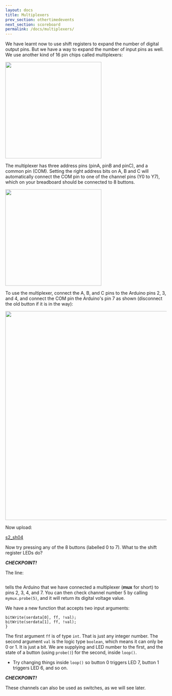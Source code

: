 ```yaml
---
layout: docs
title: Multiplexers
prev_section: othertimedevents
next_section: scoreboard
permalink: /docs/multiplexers/
---
```



We have learnt now to use shift registers to expand the number of
digital output pins. But we have a way to expand the number of input
pins as well. We use another kind of 16 pin chips called multiplexers:

<img src="http://pinout-circuits-images.dz863.com/6/SN74LV4051A-Q1.jpg" style="width: 300px"/>


The multiplexer has three address pins (pinA, pinB and pinC), and a
common pin (COM). Setting the right address bits on A, B and C will
automatically connect the COM pin to one of the channel pins (Y0 to Y7),
which on your breadboard should be connected to 8 buttons.

<img src="{{ site.baseurl }}/img/c-buttons-mux.png" style="width: 300px"/>

To use the multiplexer, connect the A, B, and C pins to the Arduino
pins 2, 3, and 4, and connect the COM pin the Arduino's pin 7 as
shown (disconnect the old button if it is in the way):

<img src="{{ site.baseurl }}/img/c-mux-connect.png" style="width: 650px"/>


Now upload:

<a href="{{ site.baseurl }}/sketches/s2_sh04.txt">s2_sh04</a>


Now try pressing any of the 8 buttons (labelled 0 to 7). What to the
shift register LEDs do?

**_CHECKPOINT!_**


The line:

```Pb_muxin mymux(2, 3, 4, 7); // (pinA, pinB, pinC, COMpin)
```

tells the Arduino that we have connected a multiplexer (**mux** for short)
to pins 2, 3, 4, and 7. You can then check channel number 5 by calling
```mymux.probe(5)```, and it will return its digital voltage value.

We have a new function that accepts two input arguments:

```void changeserdata(int ff, boolean val) {
bitWrite(serdata[0], ff, !val); 
bitWrite(serdata[1], ff, !val);
}
```

The first argument ```ff``` is of type ```int```. That is just any
integer number. The second argument ```val``` is the logic type
```boolean```, which means it can only be 0 or 1. It is just a bit. We
are supplying and LED number to the first, and the state of a button
(using ```probe()```) for the second, inside ```loop()```.

- Try changing things inside ```loop()``` so button 0 triggers LED 7, button 1 triggers LED 6, and so on.


**_CHECKPOINT!_**

These channels can also be used as switches, as we will see later.


